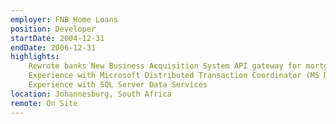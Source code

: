 ```yaml
---
employer: FNB Home Loans
position: Developer
startDate: 2004-12-31
endDate: 2006-12-31
highlights: 
    Rewrote banks New Business Acquisition System API gateway for mortgage originators
    Experience with Microsoft Distributed Transaction Coordinator (MS DTC)
    Experience with SQL Server Data Services
location: Johannesburg, South Africa
remote: On Site
---
```


      
